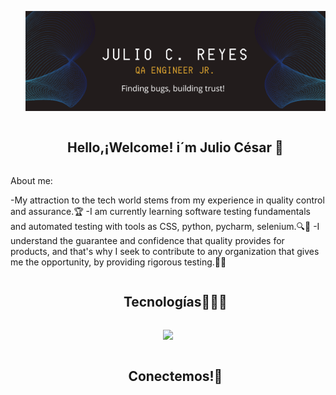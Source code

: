   <ul align="center">

![Julio C. Reyes Tr.](https://raw.githubusercontent.com/JulioneQA/JulioneQA/abfd1581475ecd2cbabd8a6b9be4eed3288c9d35/Banner%20QA%20ENGINNER%20JR.%202.png)

  </ul>

<!--h2 without bottom border-->
<div id="user-content-toc">
  <ul align="center">
    <summary><h2 style="display: inline-block">Hello,¡Welcome! i´m Julio César 👋</h2></summary>
  </ul>
</div>

About me:

-My attraction to the tech world stems from my experience in quality control and assurance.🏆
-I am currently learning software testing fundamentals and automated testing with tools as CSS, python, pycharm, selenium.🔍🐛
-I understand the guarantee and confidence that quality provides for products, and that's why I seek to contribute to any organization that gives me the opportunity, by providing rigorous testing.📝💯

<!--h1 without bottom border-->
<div id="user-content-toc">
  <ul align="center">
    <summary><h2 style="display: inline-block">Tecnologías👩🏻‍💻</h2></summary>
  </ul>
</div>
<!--tech stack icons-->
<p align="center">
  <a href="https://skillicons.dev">
    <img src="https://skillicons.dev/icons?i=css,gmail,discord,postgres,github,html,postman,vscode&perline=14" />
  </a>
</p>

<!-- Connect with me -->
<!--h2 without bottom border-->
<div id="user-content-toc">
  <ul align="center">
    <summary><h2 style="display: inline-block">Conectemos!🧩</h2></summary>
  </ul>
</div>










<!--
**JulioneQA/JulioneQA** is a ✨ _special_ ✨ repository because its `README.md` (this file) appears on your GitHub profile.

